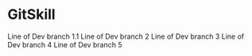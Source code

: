 # GitSkill
Line of Dev branch 1.1
Line of Dev branch 2
Line of Dev branch 3
Line of Dev branch 4
Line of Dev branch 5



